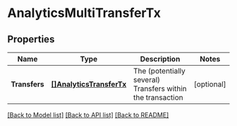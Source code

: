 # AnalyticsMultiTransferTx

## Properties
Name | Type | Description | Notes
------------ | ------------- | ------------- | -------------
**Transfers** | [**[]AnalyticsTransferTx**](AnalyticsTransferTx.md) | The (potentially several) Transfers within the transaction | [optional] 

[[Back to Model list]](../README.md#documentation-for-models) [[Back to API list]](../README.md#documentation-for-api-endpoints) [[Back to README]](../README.md)


